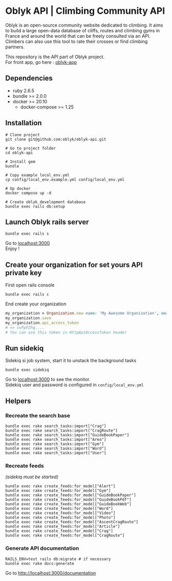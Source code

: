 # Oblyk API | Climbing Community API   

Oblyk is an open-source community website dedicated to climbing. It aims to build a large open-data database of cliffs, routes and climbing gyms in France and around the world that can be freely consulted via an API. Climbers can also use this tool to rate their crosses or find climbing partners.

This repository is the API part of Oblyk project.  
For front app, go here : [oblyk-app](https://github.com/oblyk/oblyk-app) 

## Dependencies

- ruby 2.6.5
- bundle >= 2.0.0
- docker >= 20.10
    - docker-compose >= 1.25

## Installation
```shell
# Clone project
git clone git@github.com:oblyk/oblyk-api.git

# Go to project folder
cd oblyk-api

# Install gem
bundle

# Copy example local_env.yml 
cp config/local_env.example.yml config/local_env.yml

# Up docker
docker compose up -d

# Create oblyk_development database
bundle exec rails db:setup
```

## Launch Oblyk rails server
```shell
bundle exec rails s
```
Go to [localhost:3000](http://localhost:3000)  
Enjoy !


## Create your organization for set yours API private key
First open rails console
```shell
bundle exec rails c
```
End create your organization
```ruby
my_organization = Organization.new name: 'My Awesome Organization', email: 'my@email.com', api_usage_type: 'personal'
my_organization.save
my_organization.api_access_token
# => vvPpFZhg....
# You can use this token in HttpApiAccessToken header
```

## Run sidekiq
Sidekiq si job system, start it to unstack the background tasks
```shell
bundle exec sidekiq
```
Go to [localhost:3000](http://localhost:3000/sidekiq) to see the monitor.  
Sidekiq user and password is configured in `config/local_env.yml`

## Helpers

### Recreate the search base
```shell
bundle exec rake search_tasks:import["Crag"]
bundle exec rake search_tasks:import["CragRoute"]
bundle exec rake search_tasks:import["GuideBookPaper"]
bundle exec rake search_tasks:import["Area"]
bundle exec rake search_tasks:import["Gym"]
bundle exec rake search_tasks:import["Word"]
bundle exec rake search_tasks:import["User"]
```

### Recreate feeds
_(sidekiq must be started)_

```shell
bundle exec rake create_feeds:for_model["Alert"]
bundle exec rake create_feeds:for_model["Gym"]
bundle exec rake create_feeds:for_model["GuideBookPaper"]
bundle exec rake create_feeds:for_model["GuideBookPdf"]
bundle exec rake create_feeds:for_model["GuideBookWeb"]
bundle exec rake create_feeds:for_model["Word"]
bundle exec rake create_feeds:for_model["Video"]
bundle exec rake create_feeds:for_model["Photo"]
bundle exec rake create_feeds:for_model["AscentCragRoute"]
bundle exec rake create_feeds:for_model["Article"]
bundle exec rake create_feeds:for_model["Crag"]
bundle exec rake create_feeds:for_model["CragRoute"]
```

### Generate API documentation

```shell
RAILS_ENV=test rails db:migrate # if necessary
bundle exec rake docs:generate
```

Go to [http://localhost:3000/documentation](http://localhost:3000/documentation)
